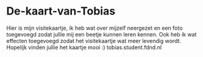 # De-kaart-van-Tobias
Hier is mijn visitekaartje, ik heb wat over mijzelf neergezet en een foto toegevoegd zodat jullie mij een beetje kunnen leren kennen.
Ook heb ik wat effecten toegevoegd zodat het visitekaartje wat meer levendig wordt. 
Hopelijk vinden jullie het kaartje mooi :)
tobias.student.fdnd.nl
